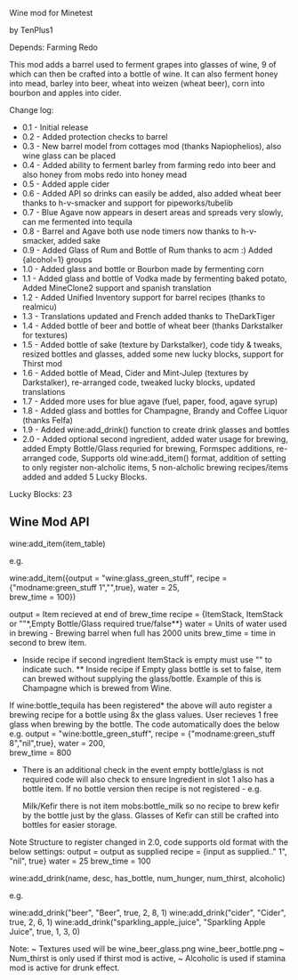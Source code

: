 Wine mod for Minetest

by TenPlus1

Depends: Farming Redo

This mod adds a barrel used to ferment grapes into glasses of wine, 9 of which can then be crafted into a bottle of wine.  It can also ferment honey into mead, barley into beer, wheat into weizen (wheat beer), corn into bourbon and apples into cider.

Change log:

- 0.1 - Initial release
- 0.2 - Added protection checks to barrel
- 0.3 - New barrel model from cottages mod (thanks Napiophelios), also wine glass can be placed
- 0.4 - Added ability to ferment barley from farming redo into beer and also honey from mobs redo into honey mead
- 0.5 - Added apple cider
- 0.6 - Added API so drinks can easily be added, also added wheat beer thanks to h-v-smacker and support for pipeworks/tubelib
- 0.7 - Blue Agave now appears in desert areas and spreads very slowly, can me fermented into tequila
- 0.8 - Barrel and Agave both use node timers now thanks to h-v-smacker, added sake
- 0.9 - Added Glass of Rum and Bottle of Rum thanks to acm :) Added {alcohol=1} groups
- 1.0 - Added glass and bottle or Bourbon made by fermenting corn
- 1.1 - Added glass and bottle of Vodka made by fermenting baked potato, Added MineClone2 support and spanish translation
- 1.2 - Added Unified Inventory support for barrel recipes (thanks to realmicu)
- 1.3 - Translations updated and French added thanks to TheDarkTiger
- 1.4 - Added bottle of beer and bottle of wheat beer (thanks Darkstalker for textures)
- 1.5 - Added bottle of sake (texture by Darkstalker), code tidy & tweaks, resized bottles and glasses, added some new lucky blocks, support for Thirst mod
- 1.6 - Added bottle of Mead, Cider and Mint-Julep (textures by Darkstalker),
re-arranged code, tweaked lucky blocks, updated translations
- 1.7 - Added more uses for blue agave (fuel, paper, food, agave syrup)
- 1.8 - Added glass and bottles for Champagne, Brandy and Coffee Liquor (thanks Felfa)
- 1.9 - Added wine:add_drink() function to create drink glasses and bottles
- 2.0 - Added optional second ingredient, added water usage for brewing, added Empty Bottle/Glass requried for brewing, Formspec additions, re-arranged code, Supports old wine:add_item() format, addition of setting to only register non-alcholic items, 5 non-alcholic brewing recipes/items added and added 5 Lucky Blocks.

Lucky Blocks: 23


Wine Mod API
------------

wine:add_item(item_table)

e.g.

wine:add_item({output = "wine:glass_green_stuff", 
			  recipe = {"modname:green_stuff 1","",true}, 
			  water = 25,  
		      brew_time  = 100})
			  
output = Item recieved at end of brew_time
recipe = {ItemStack, ItemStack or ""*,Empty Bottle/Glass required true/false**}
water  = Units of water used in brewing - Brewing barrel when full has 2000 units
brew_time = time in second to brew item.

* Inside recipe if second ingredient ItemStack is empty must use "" to indicate such.
** Inside recipe if Empty glass bottle is set to false, item can brewed without
	supplying the glass/bottle. Example of this is Champagne which is brewed from Wine.

If wine:bottle_tequila has been registered* the above will auto register a brewing 
recipe for a bottle using 8x the glass values. User recieves 1 free glass when 
brewing by the bottle. The code automatically does the below e.g.
	output = "wine:bottle_green_stuff", 
	recipe = {"modname:green_stuff 8","nil",true}, 
	water = 200,  
	brew_time  = 800

* There is an additional check in the event empty bottle/glass is not required code will also
	check to ensure Ingredient in slot 1 also has a bottle item. If no bottle version then 
	recipe is not registered - e.g.
	
	Milk/Kefir there is not item mobs:bottle_milk so no recipe to brew kefir by the bottle 
	just by the glass. Glasses of Kefir can still be crafted into bottles for easier storage.

Note Structure to register changed in 2.0, code supports old format with the below settings:
	output = output as supplied
	recipe = {input as supplied.." 1", "nil", true}
	water = 25
	brew_time = 100


wine:add_drink(name, desc, has_bottle, num_hunger, num_thirst, alcoholic)

e.g.

wine:add_drink("beer", "Beer", true, 2, 8, 1)
wine:add_drink("cider", "Cider", true, 2, 6, 1)
wine:add_drink("sparkling_apple_juice", "Sparkling Apple Juice", true, 1, 3, 0)

Note:
~ Textures used will be wine_beer_glass.png wine_beer_bottle.png
~ Num_thirst is only used if thirst mod is active, 
~ Alcoholic is used if stamina mod is active for drunk effect.
